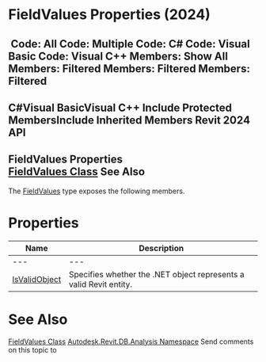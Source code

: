 # FieldValues Properties (2024)

﻿
 Code: All Code: Multiple Code: C# Code: Visual Basic Code: Visual C++  Members: Show All Members: Filtered Members: Filtered Members: Filtered   
---  
C#Visual BasicVisual C++
Include Protected MembersInclude Inherited Members
Revit 2024 API  
---  
FieldValues Properties  
[FieldValues Class](728c3aac-0a10-027d-95e5-eb08665561a6.md "FieldValues Class") See Also  
---  
The [FieldValues](728c3aac-0a10-027d-95e5-eb08665561a6.md "FieldValues Class") type exposes the following members.
# Properties
| Name | Description |
| --- | --- |
| --- | --- | --- |
| [IsValidObject](6f6aeba1-11d9-3f47-f505-85832e2689da.md "IsValidObject Property") | Specifies whether the .NET object represents a valid Revit entity. |

# See Also
[FieldValues Class](728c3aac-0a10-027d-95e5-eb08665561a6.md "FieldValues Class")
[Autodesk.Revit.DB.Analysis Namespace](958e2e12-587d-f188-5d7b-f13d7dbfdf48.md "Autodesk.Revit.DB.Analysis Namespace")
Send comments on this topic to 